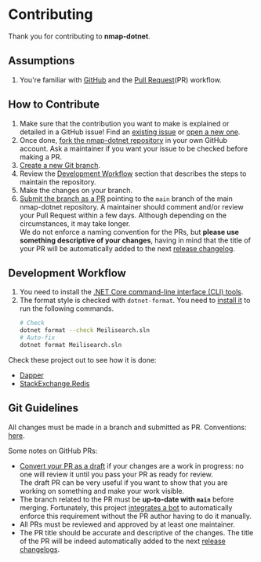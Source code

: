 # Contributing

Thank you for contributing to **nmap-dotnet**.

## Assumptions

1. You're familiar with [GitHub](https://github.com) and the [Pull Request](https://help.github.com/en/github/collaborating-with-issues-and-pull-requests/about-pull-requests)(PR) workflow.

## How to Contribute

1. Make sure that the contribution you want to make is explained or detailed in a GitHub issue! Find an [existing issue](https://github.com/christoskaltsas/nmap-dotnet/issues/) or [open a new one](https://github.com/christoskaltsas/nmap-dotnet/issues/new).
2. Once done, [fork the nmap-dotnet repository](https://help.github.com/en/github/getting-started-with-github/fork-a-repo) in your own GitHub account. Ask a maintainer if you want your issue to be checked before making a PR.
3. [Create a new Git branch](https://help.github.com/en/github/collaborating-with-issues-and-pull-requests/creating-and-deleting-branches-within-your-repository).
4. Review the [Development Workflow](#development-workflow) section that describes the steps to maintain the repository.
5. Make the changes on your branch.
6. [Submit the branch as a PR](https://help.github.com/en/github/collaborating-with-issues-and-pull-requests/creating-a-pull-request-from-a-fork) pointing to the `main` branch of the main nmap-dotnet repository. A maintainer should comment and/or review your Pull Request within a few days. Although depending on the circumstances, it may take longer.<br>
   We do not enforce a naming convention for the PRs, but **please use something descriptive of your changes**, having in mind that the title of your PR will be automatically added to the next [release changelog](https://github.com/christoskaltsas/nmap-dotnet/releases/).

## Development Workflow

1. You need to install the [.NET Core command-line interface (CLI) tools](https://docs.microsoft.com/en-us/dotnet/core/tools/).
2. The format style is checked with `dotnet-format`. You need to [install it](https://github.com/dotnet/format#how-to-install) to run the following commands.
    ```bash
    # Check
    dotnet format --check Meilisearch.sln
    # Auto-fix
    dotnet format Meilisearch.sln
    ```

Check these project out to see how it is done:

-   [Dapper](https://github.com/DapperLib/Dapper)
-   [StackExchange.Redis](https://github.com/StackExchange/StackExchange.Redis)

## Git Guidelines

All changes must be made in a branch and submitted as PR.
Conventions: [here](https://chris.beams.io/posts/git-commit/).

Some notes on GitHub PRs:

-   [Convert your PR as a draft](https://help.github.com/en/github/collaborating-with-issues-and-pull-requests/changing-the-stage-of-a-pull-request) if your changes are a work in progress: no one will review it until you pass your PR as ready for review.<br>
    The draft PR can be very useful if you want to show that you are working on something and make your work visible.
-   The branch related to the PR must be **up-to-date with `main`** before merging. Fortunately, this project [integrates a bot](https://github.com/meilisearch/integration-guides/blob/main/resources/bors.md) to automatically enforce this requirement without the PR author having to do it manually.
-   All PRs must be reviewed and approved by at least one maintainer.
-   The PR title should be accurate and descriptive of the changes. The title of the PR will be indeed automatically added to the next [release changelogs](https://github.com/meilisearch/meilisearch-dotnet/releases/).
